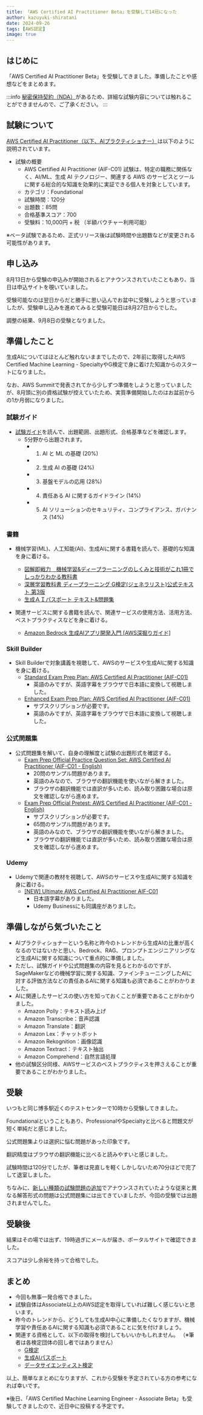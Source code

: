 ```yaml
---
title: 「AWS Certified AI Practitioner Beta」を受験して14冠になった
author: kazuyuki-shiratani
date: 2024-09-26
tags: [AWS認定]
image: true
---
```


## はじめに

「AWS Certified AI Practitioner Beta」を受験してきました。準備したことや感想などをまとめます。

:::info
[秘密保持契約（NDA）](https://aws.amazon.com/jp/certification/certification-agreement/)があるため、詳細な試験内容については触れることができませんので、ご了承ください。
:::

## 試験について

[AWS Certified AI Practitioner（以下、AIプラクティショナー）](https://aws.amazon.com/jp/certification/certified-ai-practitioner/)は以下のように説明されています。

- 試験の概要
  - AWS Certified AI Practitioner (AIF-C01) 試験は、特定の職務に関係なく、AI/ML、生成 AI テクノロジー、関連する AWS のサービスとツールに関する総合的な知識を効果的に実証できる個人を対象としています。
  - カテゴリ：Foundational
  - 試験時間：120分
  - 出題数：85問
  - 合格基準スコア：700
  - 受験料：10,000円 + 税 （半額バウチャー利用可能）

※ベータ試験であるため、正式リリース後は試験時間や出題数などが変更される可能性があります。

## 申し込み

8月13日から受験の申込みが開始されるとアナウンスされていたこともあり、当日は申込サイトを覗いていました。

受験可能なのは翌日からだと勝手に思い込んでお盆中に受験しようと思っていましたが、受験申し込みを進めてみると受験可能日は8月27日からでした。

調整の結果、9月8日の受験となりました。

## 準備したこと

生成AIについてはほとんど触れないままでしたので、2年前に取得したAWS Certified Machine Learning - SpecialtyやG検定で身に着けた知識からのスタートになりました。

なお、AWS Summitで発表されてから少しずつ準備をしようと思っていましたが、8月頭に別の資格試験が控えていたため、実質準備開始したのはお盆前からの1か月弱になりました。

### 試験ガイド

- [試験ガイド](https://d1.awsstatic.com/ja_JP/training-and-certification/docs-ai-practitioner/AWS-Certified-AI-Practitioner_Exam-Guide.pdf)を読んで、出題範囲、出題形式、合格基準などを確認します。
  - 5分野から出題されます。
    - 1. AI と ML の基礎 (20%)
    - 2. 生成 AI の基礎 (24%)
    - 3. 基盤モデルの応用 (28%)
    - 4. 責任ある AI に関するガイドライン (14%)
    - 5. AI ソリューションのセキュリティ、コンプライアンス、ガバナンス (14%)

### 書籍

- 機械学習(ML)、人工知能(AI)、生成AIに関する書籍を読んで、基礎的な知識を身に着ける。
  - [図解即戦力　機械学習&ディープラーニングのしくみと技術がこれ1冊でしっかりわかる教科書](https://www.amazon.co.jp/dp/429710640X)
  - [深層学習教科書 ディープラーニング G検定(ジェネラリスト)公式テキスト 第3版](https://www.amazon.co.jp/dp/4798184810)
  - [生成ＡＩパスポート テキスト&問題集](https://www.amazon.co.jp/dp/4800591740)

- 関連サービスに関する書籍を読んで、関連サービスの使用方法、活用方法、ベストプラクティスなどを身に着ける。
  - [Amazon Bedrock 生成AIアプリ開発入門 [AWS深掘りガイド]](https://www.amazon.co.jp/dp/4815626448)

### Skill Builder

- Skill Builderで対象講義を視聴して、AWSのサービスや生成AIに関する知識を身に着ける。
  - [Standard Exam Prep Plan: AWS Certified AI Practitioner (AIF-C01)](https://explore.skillbuilder.aws/learn/learning_plan/view/2193/plan)
    - 英語のみですが、英語字幕をブラウザで日本語に変換して視聴しました。
  - [Enhanced Exam Prep Plan: AWS Certified AI Practitioner (AIF-C01)](https://explore.skillbuilder.aws/learn/learning_plan/view/2194/plan)
    - サブスクリプションが必要です。
    - 英語のみですが、英語字幕をブラウザで日本語に変換して視聴しました。

### 公式問題集

- 公式問題集を解いて、自身の理解度と試験の出題形式を確認する。
  - [Exam Prep Official Practice Question Set: AWS Certified AI Practitioner (AIF-C01 - English)](https://explore.skillbuilder.aws/learn/course/internal/view/elearning/19790/exam-prep-official-practice-question-set-aws-certified-ai-practitioner-aif-c01-english)
    - 20問のサンプル問題があります。
    - 英語のみなので、ブラウザの翻訳機能を使いながら解きました。
    - ブラウザの翻訳機能では直訳が多いため、読み取り困難な場合は原文を確認しながら進めます。
  - [Exam Prep Official Pretest: AWS Certified AI Practitioner (AIF-C01 - English)](https://explore.skillbuilder.aws/learn/course/internal/view/elearning/20274/exam-prep-official-pretest-aws-certified-ai-practitioner-aif-c01-english)
    - サブスクリプションが必要です。
    - 65問のサンプル問題があります。
    - 英語のみなので、ブラウザの翻訳機能を使いながら解きました。
    - ブラウザの翻訳機能では直訳が多いため、読み取り困難な場合は原文を確認しながら進めます。

### Udemy

- Udemyで関連の教材を視聴して、AWSのサービスや生成AIに関する知識を身に着ける。
  - [[NEW] Ultimate AWS Certified AI Practitioner AIF-C01](https://www.udemy.com/course/aws-ai-practitioner-certified/)
    - 日本語字幕がありました。
    - Udemy Businessにも同講座がありました。

## 準備しながら気づいたこと

- AIプラクティショナーという名称と昨今のトレンドから生成AIの比重が高くなるのではないかと思い、Bedrock、RAG、プロンプトエンジニアリングなど生成AIに関する知識について重点的に準備しました。
- ただし、試験ガイドや公式問題集の内容を見るとわかるのですが、SageMakerなどの機械学習に関する知識、ファインチューニングしたAIに対する評価方法などの責任あるAIに関する知識も必須であることがわかりました。
- AIに関連したサービスの使い方を知っておくことが重要であることがわかりました。
  - Amazon Polly：テキスト読み上げ
  - Amazon Transcribe：音声認識
  - Amazon Translate：翻訳
  - Amazon Lex：チャットボット
  - Amazon Rekognition：画像認識
  - Amazon Textract：テキスト抽出
  - Amazon Comprehend：自然言語処理
- 他の試験区分同様、AWSサービスのベストプラクティスを押さえることが重要であることがわかりました。

## 受験

いつもと同じ博多駅近くのテストセンターで10時から受験してきました。

Foundationalということもあり、ProfessionalやSpecialtyと比べると問題文が短く単純だと感じました。

公式問題集よりは選択に悩む問題があった印象です。

翻訳精度はブラウザの翻訳機能に比べると読みやすいと感じました。

試験時間は120分でしたが、筆者は見直しを軽くしかしないため70分ほどで完了して退室しました。

ちなみに、[新しい種類の試験問題の追加](https://aws.amazon.com/jp/blogs/news/aws-certification-new-exam-question-types/)でアナウンスされていたような従来と異なる解答形式の問題は公式問題集には出てきていましたが、今回の受験では出題されませんでした。

## 受験後

結果はその場では出ず、19時過ぎにメールが届き、ポータルサイトで確認できました。

スコアは少し余裕を持って合格でした。

## まとめ

- 今回も無事一発合格できました。
- 試験自体はAssociate以上のAWS認定を取得していれば難しく感じないと思います。
- 昨今のトレンドから、どうしても生成AI中心に準備したくなりますが、機械学習や責任あるAIに関する知識も必須であることに気を付けましょう。
- 関連する資格として、以下の取得を検討してもいいかもしれません。
（※筆者は各検定団体の回し者ではありません）
  - [G検定](https://www.jdla-exam.org/d/)
  - [生成AIパスポート](https://guga.or.jp/generativeaiexam/)
  - [データサイエンティスト検定](https://www.datascientist.or.jp/dscertification/)

以上、簡単なまとめになりますが、これから受験を予定されている方の参考になれば幸いです。

※後日、「AWS Certified Machine Learning Engineer - Associate Beta」も受験してきましたので、近日中に投稿する予定です。
